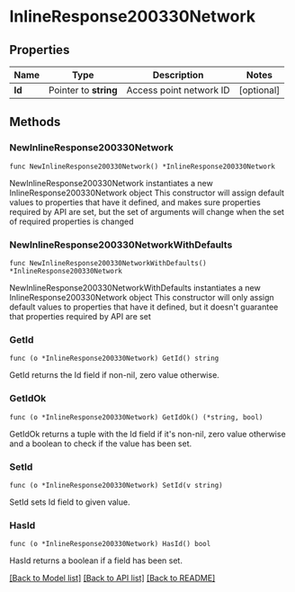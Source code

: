 # InlineResponse200330Network

## Properties

Name | Type | Description | Notes
------------ | ------------- | ------------- | -------------
**Id** | Pointer to **string** | Access point network ID | [optional] 

## Methods

### NewInlineResponse200330Network

`func NewInlineResponse200330Network() *InlineResponse200330Network`

NewInlineResponse200330Network instantiates a new InlineResponse200330Network object
This constructor will assign default values to properties that have it defined,
and makes sure properties required by API are set, but the set of arguments
will change when the set of required properties is changed

### NewInlineResponse200330NetworkWithDefaults

`func NewInlineResponse200330NetworkWithDefaults() *InlineResponse200330Network`

NewInlineResponse200330NetworkWithDefaults instantiates a new InlineResponse200330Network object
This constructor will only assign default values to properties that have it defined,
but it doesn't guarantee that properties required by API are set

### GetId

`func (o *InlineResponse200330Network) GetId() string`

GetId returns the Id field if non-nil, zero value otherwise.

### GetIdOk

`func (o *InlineResponse200330Network) GetIdOk() (*string, bool)`

GetIdOk returns a tuple with the Id field if it's non-nil, zero value otherwise
and a boolean to check if the value has been set.

### SetId

`func (o *InlineResponse200330Network) SetId(v string)`

SetId sets Id field to given value.

### HasId

`func (o *InlineResponse200330Network) HasId() bool`

HasId returns a boolean if a field has been set.


[[Back to Model list]](../README.md#documentation-for-models) [[Back to API list]](../README.md#documentation-for-api-endpoints) [[Back to README]](../README.md)


